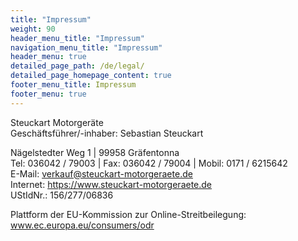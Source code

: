 ```yaml
---
title: "Impressum"
weight: 90
header_menu_title: "Impressum"
navigation_menu_title: "Impressum"
header_menu: true
detailed_page_path: /de/legal/
detailed_page_homepage_content: true
footer_menu_title: Impressum
footer_menu: true
---
```


Steuckart Motorgeräte  
Geschäftsführer/-inhaber: Sebastian Steuckart

Nägelstedter Weg 1 | 99958 Gräfentonna  
Tel: 036042 / 79003 | Fax: 036042 / 79004 | Mobil: 0171 / 6215642  
E-Mail: verkauf@steuckart-motorgeraete.de  
Internet: https://www.steuckart-motorgeraete.de  
UStIdNr.: 156/277/06836

Plattform der EU-Kommission zur Online-Streitbeilegung: www.ec.europa.eu/consumers/odr
